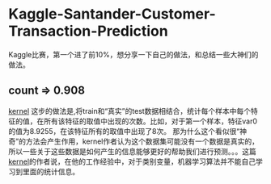 # Kaggle-Santander-Customer-Transaction-Prediction
Kaggle比赛，第一个进了前10%，想分享一下自己的做法，和总结一些大神们的做法。

## count => 0.908
<a href="https://www.kaggle.com/c/santander-customer-transaction-prediction/discussion/88889#latest-512768" taget="打开方式" name="页面锚点名称">kernel</a>
这步的做法是,将train和“真实”的test数据相结合，统计每个样本中每个特征的值，在所有该特征的取值中出现的次数。比如，对于第一个样本，特征var0的值为8.9255，在该特征所有的取值中出现了8次。
  那为什么这个看似很“神奇”的方法会产生作用，kernel作者认为这个数据集可能没有一个数据是真实的，所以一些关于这些数据是如何产生的信息能够更好的帮助我们进行预测。。。这篇<a href="https://www.kaggle.com/c/santander-customer-transaction-prediction/discussion/87486#latest-511515" taget="打开方式" name="页面锚点名称">kernel</a>的作者说，在他的工作经验中，对于类别变量，机器学习算法并不能自己学习到里面的统计信息。

